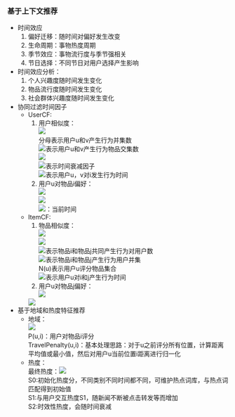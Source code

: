 ### 基于上下文推荐
- 时间效应
  1. 偏好迁移：随时间对偏好发生改变
  2. 生命周期：事物热度周期
  3. 季节效应：事物流行度与季节强相关
  4. 节日选择：不同节日对用户选择产生影响
- 时间效应分析：
  1. 个人兴趣度随时间发生变化
  2. 物品流行度随时间发生变化
  3. 社会群体兴趣度随时间发生变化
- 协同过滤时间因子
  - UserCF:
    1. 用户相似度：<br>
       <img src="http://latex.codecogs.com/gif.latex?w_%7Buv%7D%3D%5Cfrac%7B%5Csum_%7Bi%20%5Cin%20N%28u%29%20%5Ccap%20N%28v%29%7D%5Cfrac%7B1%7D%7Blg%281&plus;N%28i%29%29%7Df%28%7Ct_%7Bui%7D-t_%7Bvi%7D%7C%29%7D%7B%7CN%28u%29%20%5Ccup%20N%28v%29%7C%7D"/><br>
       分母表示用户u和v产生行为并集数<br>
       <img src="http://latex.codecogs.com/gif.latex?N%28u%29%20%5Ccap%20N%28v%29"/>表示用户u和v产生行为物品交集数<br>
       <img src="http://latex.codecogs.com/gif.latex?f%28%7Ct_%7Bui%7D-t_%7Bvi%7D%7C%29%3D%5Cfrac%7B1%7D%7B1&plus;%5Calpha%20%7Ct_%7Bui%7D-t_%7Bvi%7D%7C%7D"/><br>
       <img src="http://latex.codecogs.com/gif.latex?%5Calpha"/>表示时间衰减因子<br>
        <img src="http://latex.codecogs.com/gif.latex?t_%7Bui%7D%20%5C%20t_%7Bvi%7D"/>表示用户u，v对i发生行为时间
    2. 用户u对物品i偏好：<br>
       <img src="http://latex.codecogs.com/gif.latex?r_%7Bui%7D%3Dw_%7Buv%7D%5Ctimes%20r_%7Bvi%7D%20%5Ctimes%20f%28%7Ct_0-t_vi%7C%29"/><br>
        <img src="http://latex.codecogs.com/gif.latex?f%28%7Ct_0-t_vi%7C%29%3D%5Cfrac%7B1%7D%7B1&plus;%5Cbeta%20%7Ct_0-t_%7Bvi%7D%7C%7D"/><br>
        <img src="http://latex.codecogs.com/gif.latex?t_0"/>：当前时间
  - ItemCF:
    1. 物品相似度：<br>
      <img src="http://latex.codecogs.com/gif.latex?w_%7Bij%7D%3D%5Cfrac%7B%5Csum_%7Bu%20%5Cin%20N%28i%29%20%5Ccap%20N%28j%29%7D%5Cfrac%7B1%7D%7Blg%281&plus;N%28u%29%29%7Df%28%7Ct_%7Bui%7D-t_%7Buj%7D%7C%29%7D%7B%5Csqrt%7B%7CN%28i%29%7C%7CN%28j%29%7C%7D%7D"/><br>
      <img src="http://latex.codecogs.com/gif.latex?f%28%7Ct_%7Bui%7D-t_%7Buj%7D%7C%29%3D%5Cfrac%7B1%7D%7B1&plus;%5Calpha%20%7Ct_%7Bui%7D-t_%7Buj%7D%7C%7D"/><br>
      <img src="http://latex.codecogs.com/gif.latex?N%28i%29%20%5Ccap%20N%28j%29"/>表示物品i和物品j共同产生行为对用户数<br>
      <img src="http://latex.codecogs.com/gif.latex?N%28i%29%7C%7CN%28j%29"/>表示物品i和物品j产生行为用户并集<br>
      N(u)表示用户u评分物品集合<br>
      <img src="http://latex.codecogs.com/gif.latex?t_%7Bui%7D%20%5C%20t_%7Buj%7D"/>表示用户u对i和j产生行为时间
    2. 用户u对物品j偏好：<br>
      <img src="http://latex.codecogs.com/gif.latex?r_%7Buj%7D%3Dw_%7Bij%7D%5Ctimes%20r_%7Bui%7D%20%5Ctimes%20f%28%7Ct_0-t_%7Bui%7D%7C%29"/><br>
      <img src="http://latex.codecogs.com/gif.latex?f%28%7Ct_0-t_%7Bui%7D%7C%29%3D%5Cfrac%7B1%7D%7B1&plus;%5Cbeta%20%7Ct_0-t_%7Bui%7D%7C%7D"/>
- 基于地域和热度特征推荐
  - 地域：<br>
    <img src="http://latex.codecogs.com/gif.latex?RecScore%28u%2Ci%29%3DP%28u%2Ci%29-TravelPenalty%28u%2Ci%29"/><br>
    P(u,i)：用户对物品i评分<br>
    TravelPenalty(u,i)：基本处理思路：对于u之前评分所有位置，计算距离平均值或最小值，然后对用户u当前位置i距离进行归一化
  - 热度：<br>
    最终热度：<img src="http://latex.codecogs.com/gif.latex?S%20%3D%20%5Cfrac%7BS_0&plus;S_1%7D%7BS_2%7D"/><br>
    S0:初始化热度分，不同类别不同时间都不同，可维护热点词库，与热点词匹配得到初始值<br>
    S1:与用户交互热度S1，随新闻不断被点击转发等而增加<br>
    S2:时效性热度，会随时间衰减
        
      

